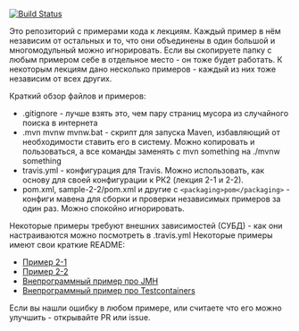 [![Build Status](https://travis-ci.org/java-park-mail-ru/samples.svg?branch=master)](https://travis-ci.org/java-park-mail-ru/samples)

Это репозиторий с примерами кода к лекциям. Каждый пример в нём независим от остальных и то, что они объединены в один большой и многомодульный можно игнорировать. Если вы скопируете папку с любым примером себе в отдельное место - он тоже будет работать. К некоторым лекциям дано несколько примеров - каждый из них тоже независим от всех других.

Краткий обзор файлов и примеров:
- .gitignore - лучше взять это, чем пару страниц мусора из случайного поиска в интернета
- .mvn mvnw mvnw.bat - скрипт для запуска Maven, избавляющий от необходимости ставить его в систему. Можно копировать и пользоваться, а все команды заменять с mvn something на ./mvnw something
- travis.yml - конфигурация для Travis. Можно использовать, как основу для своей конфигурации к РК2 (лекция 2-1 и 2-2).
- pom.xml, sample-2-2/pom.xml и другие с `<packaging>pom</packaging>` - конфиги мавена для сборки и проверки независимых примеров за один раз. Можно спокойно игнорировать.

Некоторые примеры требуют внешних зависимостей (СУБД) - как они настраиваются можно посмотреть в .travis.yml
Некоторые примеры имеют свои краткие README:
- [Пример 2-1](sample-2-1/README.md)
- [Пример 2-2](sample-2-2/README.md)
- [Внепрограммный пример про JMH](sample-extras/sample-jmh/README.md)
- [Внепрограммный пример про Testcontainers](sample-extras/sample-testcontainers/README.md)

Если вы нашли ошибку в любом примере, или считаете что его можно улучшить - открывайте PR или issue.



